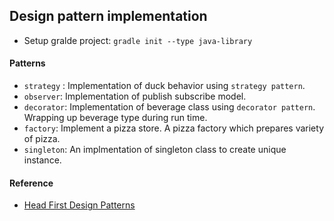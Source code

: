 ## Design pattern implementation

- Setup gralde project: `gradle init --type java-library`

#### Patterns

- `strategy` : Implementation of duck behavior using `strategy pattern`.
- `observer`: Implementation of publish subscribe model.
- `decorator`: Implementation of beverage class using `decorator pattern`. Wrapping up beverage type during run time.
- `factory`: Implement a pizza store. A pizza factory which prepares variety of pizza.
- `singleton`: An implmentation of singleton class to create unique instance.


#### Reference
- [Head First Design Patterns](http://shop.oreilly.com/product/9780596007126.do)






